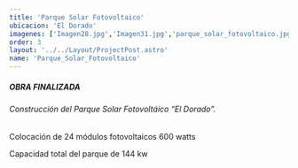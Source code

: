 ```yaml
---
title: 'Parque Solar Fotovoltaico'
ubicacion: 'El Dorado'
imagenes: ['Imagen28.jpg','Imagen31.jpg','parque_solar_fotovoltaico.jpg','Imagen30.jpg','Imagen29.jpg','Imagen27.jpg','Imagen26.jpg','Imagen25.jpg','Imagen24.jpg']
order: 3
layout: '../../Layout/ProjectPost.astro'
name: 'Parque_Solar_Fotovoltaico'
---
```


##### **OBRA FINALIZADA**

###### Construcción del Parque  Solar Fotovoltáico “El Dorado”.

Colocación de 24 módulos fotovoltaicos 600 watts

Capacidad total del parque de 144 kw
